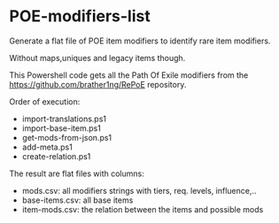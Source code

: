 # POE-modifiers-list
Generate a flat file of POE item modifiers to identify rare item modifiers.

Without maps,uniques and legacy items though.

This Powershell code gets all the Path Of Exile modifiers from the https://github.com/brather1ng/RePoE repository.

Order of execution:
- import-translations.ps1
- import-base-item.ps1
- get-mods-from-json.ps1
- add-meta.ps1
- create-relation.ps1

The result are flat files with columns:
- mods.csv: all modifiers strings with tiers, req. levels, influence,..
- base-items.csv: all base items
- item-mods.csv: the relation between the items and possible mods
